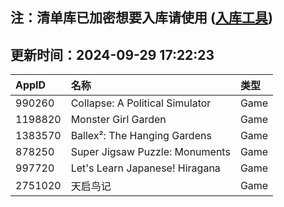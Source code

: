## 注：清单库已加密想要入库请使用 ([入库工具](https://github.com/BlankTMing/ManifestAutoUpdate/releases))

## 更新时间：2024-09-29 17:22:23
| AppID | 名称 | 类型  |
| :-------------------- | :----------------------------- | :----------- |
| 990260 | Collapse: A Political Simulator| Game |
| 1198820 | Monster Girl Garden| Game |
| 1383570 | Ballex²: The Hanging Gardens| Game |
| 878250 | Super Jigsaw Puzzle: Monuments| Game |
| 997720 | Let's Learn Japanese! Hiragana| Game |
| 2751020 | 天启鸟记| Game |
